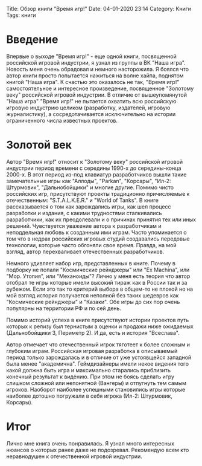 Title: Обзор книги "Время игр!"
Date: 04-01-2020 23:14
Category: Книги
Tags: книги

# Введение

Впервые о выходе "Время игр!" - еще одной книги, посвященной российской игровой индустрии, я узнал из группы в ВК "Наша игра". Новость меня очень обрадовал и немного насторожила. Я боялся что автор книги просто попытается нажиться на волне хайпа, поднятом книгой "Наша игра". К счастью это оказалось не так, "Время игр!" самостоятельное и интересное произведение, посвященное "Золотому веку" российской игровой индустрии. В отличие от вышеупомянутой "Наша игра" "Время игр!" не пытается охватить всю российскую игровую индустрию целиком (разработку, издателей, игровую журналистику), а сосредотачивается исключительно на истории ограниченного числа известных проектов.

# Золотой век

Автор "Время игр!" относит к "Золотому веку" российской игровой индустрии период времени с середины 1990-х до середины-конца 2000-х. В этот период из-под клавиатур разработчиков вышли такие замечательные игры как "Аллоды", "Parkan", "Корсары", "Ил-2: Штурмовик", "Дальнобойщики" и многие другие. Помимо чисто российских игр, присутствуют проекты традиционно причисляемые к отечественным: "S.T.A.L.K.E.R." и "World of Tanks". В книге рассказывается о том как зарождались игры, как шел процесс разработки и издания, с какими трудностями сталкивались разработчики, как их преодолевали и о причинах принятия тех или иных решений. Чувствуется уважение автора к разработчикам и неподдельная любовь к созданным ими играм. Часто упоминается о том что в недрах российских игровых студий создавались передовые технологии, которые часто обгоняли свое время. Правда, на мой взгляд, автор перехваливает отечественных разработчиков.

Немного удивляет набор игр, представленных в книге. Почему в подборку не попали "Космические рейнджеры" или "Ex Machina", или "Мор. Утопия", или "Механоиды"? Лично у меня есть теория что автор отобрал те игры которые имели высокий тираж как в России так и за рубежом. Если это так то критерий выбора в общем-то не плохой но на мой взгляд история получается неполной без таких шедевров как "Космические рейнджеры" и "Казаки". Обе игры до сих пор очень популярны на территории РФ и по сей день.

Помимо историй успеха в книге присутствуют истории проектов путь которых к релизу был тернистым а оценки и продажи ниже ожидаемых (Дальнобойщики 3, Периметр 2). И да, есть и история "Всеслава".

Автор отмечает что отечественный игрок тяготеет к более сложным и глубоким играм. Российская игровая разработка в описываемый период только зарождалась и в отличие от уже устоявщейся западной была менее "академична". Геймдизайнеры имели некое видения того какой должна быть игра и максимально старались приблизить конечный результат к видению. При этом не боясь сделать игру слишком сложной или непонятной (Вангеры) и отпугнуть тем самым игроков. Наоборот наиболее успешными становились игры которые наиболее дотошно погружали в себя игрока (Ил-2: Штурмовик, Корсары).

# Итог

Лично мне книга очень понравилась. Я узнал много интересных нюансов о которых ранее даже не подозревал. Рекомендую всем кто неравнодушен к отечественной игровой индустрии.